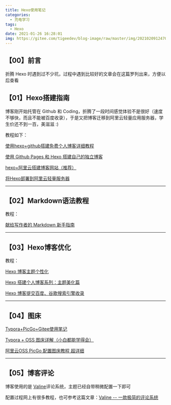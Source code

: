 ```yaml
---
title: Hexo使用笔记
categories:
  - 充电学习
tags:
  - Hexo
date: 2021-01-26 16:28:01
img: https://gitee.com/tigeedev/blog-image/raw/master/img/20210209124707.png
---
```


## 【00】前言

折腾 Hexo 时遇到过不少坑，过程中遇到比较好的文章会在这篇罗列出来，方便以后查看



## 【01】Hexo搭建指南

博客刚开始托管在 Github 和 Coding，折腾了一段时间感觉体验不是很好（速度不够快，而且不能被百度收录），于是又把博客迁移到阿里云轻量应用服务器，学生价还不到一百，美滋滋 :)

教程如下：

[使用hexo+github搭建免费个人博客详细教程](http://blog.haoji.me/build-blog-website-by-hexo-github.html?from=xa)

[使用 Github Pages 和 Hexo 搭建自己的独立博客](https://www.itrhx.com/2018/08/15/A02-hexo-blog/)

[hexo+阿里云搭建博客网站（推荐）](https://www.qianguyihao.com/2020-09-19-hexo-aliyun-blog/) 

[将Hexo部署到阿里云轻量服务器](https://hjxlog.com/posts/20191130a1.html)



------



## 【02】Markdown语法教程

教程：

[献给写作者的 Markdown 新手指南](https://www.jianshu.com/p/q81RER)

------



## 【03】Hexo博客优化

教程：

[Hexo 博客主题个性化](https://www.itrhx.com/2018/08/27/A04-Hexo-blog-topic-personalization/)

[Hexo 搭建个人博客系列：主题美化篇](http://yearito.cn/posts/hexo-theme-beautify.html)

[Hexo 博客提交百度、谷歌搜索引擎收录](https://www.itrhx.com/2019/09/17/A48-submit-search-engine-inclusion/)

------



## 【04】图床

[Typora+PicGo+Gitee使用笔记](https://www.tigeedev.com/2021/02/08/Typora+PicGo+Gitee%E4%BD%BF%E7%94%A8%E7%AC%94%E8%AE%B0/) 

[Typora + OSS 图床详解（小白都能学得会）](https://www.cnblogs.com/gmengshuai/p/14139394.html) 

[阿里云OSS PicGo 配置图床教程 超详细](https://zhuanlan.zhihu.com/p/104152479) 

------



## 【05】博客评论

博客使用的是 [Valine](https://console.leancloud.cn/apps)评论系统，主题已经自带稍微配置一下即可

配置过程网上有很多教程，也可参考这篇文章：[Valine -- 一款极简的评论系统](https://segmentfault.com/p/1210000010911145/read)



